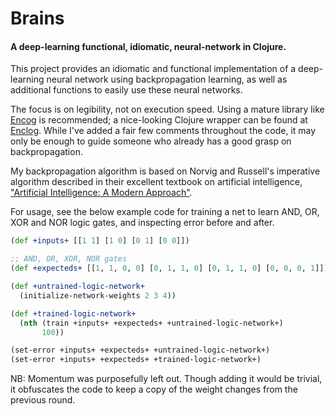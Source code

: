 # Brains

#### A deep-learning functional, idiomatic, neural-network in Clojure.

This project provides an idiomatic and functional implementation of a deep-
learning neural network using backpropagation learning, as well as additional
functions to easily use these neural networks.

The focus is on legibility, not on execution speed. Using a mature library like
[Encog](http://www.heatonresearch.com/encog) is recommended; a nice-looking
Clojure wrapper can be found at [Enclog](https://github.com/jimpil/enclog).
While I've added a fair few comments throughout the code, it may only be enough
to guide someone who already has a good grasp on backpropagation.

My backpropagation algorithm is based on Norvig and Russell's imperative
algorithm described in their excellent textbook on artificial intelligence,
["Artificial Intelligence: A Modern Approach"](http://aima.cs.berkeley.edu/).

For usage, see the below example code for training a net to learn AND, OR, XOR
and NOR logic gates, and inspecting error before and after.

```clojure
(def +inputs+ [[1 1] [1 0] [0 1] [0 0]])

;; AND, OR, XOR, NOR gates
(def +expecteds+ [[1, 1, 0, 0] [0, 1, 1, 0] [0, 1, 1, 0] [0, 0, 0, 1]])

(def +untrained-logic-network+
  (initialize-network-weights 2 3 4))

(def +trained-logic-network+
  (nth (train +inputs+ +expecteds+ +untrained-logic-network+)
       100))

(set-error +inputs+ +expecteds+ +untrained-logic-network+)
(set-error +inputs+ +expecteds+ +trained-logic-network+)
```

NB: Momentum was purposefully left out. Though adding it would be trivial, it obfuscates the code to keep a copy of the weight changes from the previous round. 
